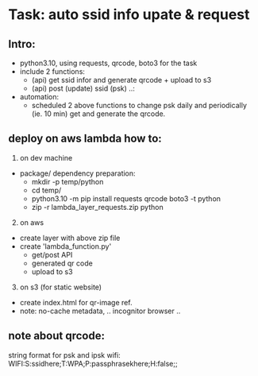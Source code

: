 # Task: auto ssid info upate & request

## Intro:
- python3.10, using requests, qrcode, boto3 for the task
- include 2 functions:
  - (api) get ssid infor and generate qrcode + upload to s3
  - (api) post (update) ssid (psk) ..: 
- automation:
  - scheduled 2 above functions to change psk daily and periodically (ie. 10 min) get and generate the qrcode.
 
## deploy on aws lambda how to:
1. on dev machine
- package/ dependency preparation:
  -  mkdir -p temp/python
  -  cd temp/
  -  python3.10 -m pip install requests qrcode boto3 -t python
  -  zip -r lambda_layer_requests.zip python
  
2. on aws
- create layer with above zip file
- create 'lambda_function.py'
  - get/post API
  - generated qr code
  - upload to s3

3. on s3 (for static website)
- create index.html for qr-image ref. 
- note: no-cache metadata,  .. incognitor browser ..

## note about qrcode:
string format for psk and ipsk wifi:
WIFI:S:ssidhere;T:WPA;P:passphrasekhere;H:false;;
